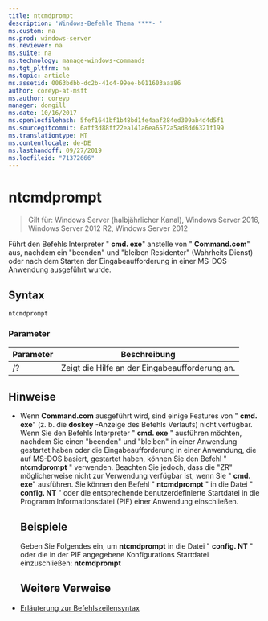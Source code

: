 ```yaml
---
title: ntcmdprompt
description: 'Windows-Befehle Thema ****- '
ms.custom: na
ms.prod: windows-server
ms.reviewer: na
ms.suite: na
ms.technology: manage-windows-commands
ms.tgt_pltfrm: na
ms.topic: article
ms.assetid: 0063bdbb-dc2b-41c4-99ee-b011603aaa86
author: coreyp-at-msft
ms.author: coreyp
manager: dongill
ms.date: 10/16/2017
ms.openlocfilehash: 5fef1641bf1b48bd1fe4aaf284ed309ab4d4d5f1
ms.sourcegitcommit: 6aff3d88ff22ea141a6ea6572a5ad8dd6321f199
ms.translationtype: MT
ms.contentlocale: de-DE
ms.lasthandoff: 09/27/2019
ms.locfileid: "71372666"
---
```

# <a name="ntcmdprompt"></a>ntcmdprompt

>Gilt für: Windows Server (halbjährlicher Kanal), Windows Server 2016, Windows Server 2012 R2, Windows Server 2012

Führt den Befehls Interpreter " **cmd. exe**" anstelle von " **Command.com**" aus, nachdem ein "beenden" und "bleiben Residenter" (Wahrheits Dienst) oder nach dem Starten der Eingabeaufforderung in einer MS-DOS-Anwendung ausgeführt wurde.
## <a name="syntax"></a>Syntax
```
ntcmdprompt
```
### <a name="parameters"></a>Parameter

| Parameter |             Beschreibung              |
|-----------|--------------------------------------|
|    /?     | Zeigt die Hilfe an der Eingabeaufforderung an. |

## <a name="remarks"></a>Hinweise
- Wenn **Command.com** ausgeführt wird, sind einige Features von " **cmd. exe**" (z. b. die **doskey** -Anzeige des Befehls Verlaufs) nicht verfügbar. Wenn Sie den Befehls Interpreter " **cmd. exe** " ausführen möchten, nachdem Sie einen "beenden" und "bleiben" in einer Anwendung gestartet haben oder die Eingabeaufforderung in einer Anwendung, die auf MS-DOS basiert, gestartet haben, können Sie den Befehl " **ntcmdprompt** " verwenden. Beachten Sie jedoch, dass die "ZR" möglicherweise nicht zur Verwendung verfügbar ist, wenn Sie " **cmd. exe**" ausführen. Sie können den Befehl " **ntcmdprompt** " in die Datei " **config. NT** " oder die entsprechende benutzerdefinierte Startdatei in die Programm Informationsdatei (PIF) einer Anwendung einschließen.
  ## <a name="examples"></a>Beispiele
  Geben Sie Folgendes ein, um **ntcmdprompt** in die Datei " **config. NT** " oder die in der PIF angegebene Konfigurations Startdatei einzuschließen: **ntcmdprompt**
  ## <a name="additional-references"></a>Weitere Verweise
- [Erläuterung zur Befehlszeilensyntax](command-line-syntax-key.md)

